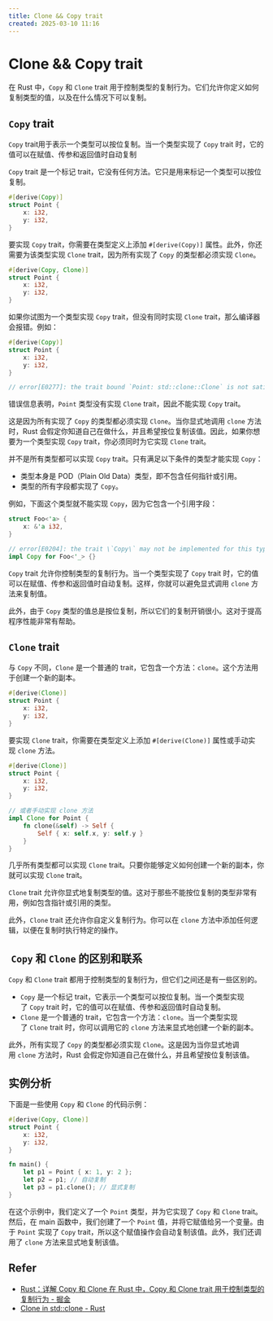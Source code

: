 ```yaml
---
title: Clone && Copy trait
created: 2025-03-10 11:16
---
```



<!-- markdownlint-disable MD025 -->

# Clone && Copy trait

在 Rust 中，`Copy` 和 `Clone` trait 用于控制类型的复制行为。它们允许你定义如何复制类型的值，以及在什么情况下可以复制。

## `Copy` trait

`Copy` trait用于表示一个类型可以按位复制。当一个类型实现了 `Copy` trait 时，它的值可以在赋值、传参和返回值时自动复制

`Copy` trait 是一个标记 trait，它没有任何方法。它只是用来标记一个类型可以按位复制。

```rust
#[derive(Copy)]
struct Point {
    x: i32,
    y: i32,
}
```

要实现 `Copy` trait，你需要在类型定义上添加 `#[derive(Copy)]` 属性。此外，你还需要为该类型实现 `Clone` trait，因为所有实现了 `Copy` 的类型都必须实现 `Clone`。

```rust
#[derive(Copy, Clone)]
struct Point {
    x: i32,
    y: i32,
}
```

如果你试图为一个类型实现 `Copy` trait，但没有同时实现 `Clone` trait，那么编译器会报错。例如：

```rust
#[derive(Copy)]
struct Point {
    x: i32,
    y: i32,
}

// error[E0277]: the trait bound `Point: std::clone::Clone` is not satisfied
```

错误信息表明，`Point` 类型没有实现 `Clone` trait，因此不能实现 `Copy` trait。

这是因为所有实现了 `Copy` 的类型都必须实现 `Clone`。当你显式地调用 `clone` 方法时，Rust 会假定你知道自己在做什么，并且希望按位复制该值。因此，如果你想要为一个类型实现 `Copy` trait，你必须同时为它实现 `Clone` trait。

并不是所有类型都可以实现 `Copy` trait。只有满足以下条件的类型才能实现 `Copy`：

- 类型本身是 POD（Plain Old Data）类型，即不包含任何指针或引用。
- 类型的所有字段都实现了 `Copy`。

例如，下面这个类型就不能实现 `Copy`，因为它包含一个引用字段：

```rust
struct Foo<'a> {
    x: &'a i32,
}

// error[E0204]: the trait \`Copy\` may not be implemented for this type
impl Copy for Foo<'_> {}
```

`Copy` trait 允许你控制类型的复制行为。当一个类型实现了 `Copy` trait 时，它的值可以在赋值、传参和返回值时自动复制。这样，你就可以避免显式调用 `clone` 方法来复制值。

此外，由于 `Copy` 类型的值总是按位复制，所以它们的复制开销很小。这对于提高程序性能非常有帮助。

## `Clone` trait

与 `Copy` 不同，`Clone` 是一个普通的 trait，它包含一个方法：`clone`。这个方法用于创建一个新的副本。

```rust
#[derive(Clone)]
struct Point {
    x: i32,
    y: i32,
}
```

要实现 `Clone` trait，你需要在类型定义上添加 `#[derive(Clone)]` 属性或手动实现 `clone` 方法。

```rust
#[derive(Clone)]
struct Point {
    x: i32,
    y: i32,
}

// 或者手动实现 clone 方法
impl Clone for Point {
    fn clone(&self) -> Self {
        Self { x: self.x, y: self.y }
    }
}
```

几乎所有类型都可以实现 `Clone` trait。只要你能够定义如何创建一个新的副本，你就可以实现 `Clone` trait。

`Clone` trait 允许你显式地复制类型的值。这对于那些不能按位复制的类型非常有用，例如包含指针或引用的类型。

此外，`Clone` trait 还允许你自定义复制行为。你可以在 `clone` 方法中添加任何逻辑，以便在复制时执行特定的操作。

##  `Copy` 和 `Clone` 的区别和联系

`Copy` 和 `Clone` trait 都用于控制类型的复制行为，但它们之间还是有一些区别的。

- `Copy` 是一个标记 trait，它表示一个类型可以按位复制。当一个类型实现了 `Copy` trait 时，它的值可以在赋值、传参和返回值时自动复制。
- `Clone` 是一个普通的 trait，它包含一个方法：`clone`。当一个类型实现了 `Clone` trait 时，你可以调用它的 `clone` 方法来显式地创建一个新的副本。

此外，所有实现了 `Copy` 的类型都必须实现 `Clone`。这是因为当你显式地调用 `clone` 方法时，Rust 会假定你知道自己在做什么，并且希望按位复制该值。

## 实例分析

下面是一些使用 `Copy` 和 `Clone` 的代码示例：

```rust
#[derive(Copy, Clone)]
struct Point {
    x: i32,
    y: i32,
}

fn main() {
    let p1 = Point { x: 1, y: 2 };
    let p2 = p1; // 自动复制
    let p3 = p1.clone(); // 显式复制
}
```

在这个示例中，我们定义了一个 `Point` 类型，并为它实现了 `Copy` 和 `Clone` trait。然后，在 main 函数中，我们创建了一个 `Point` 值，并将它赋值给另一个变量。由于 `Point` 实现了 `Copy` trait，所以这个赋值操作会自动复制该值。此外，我们还调用了 `clone` 方法来显式地复制该值。

## Refer

- [Rust：详解 Copy 和 Clone 在 Rust 中，Copy 和 Clone trait 用于控制类型的复制行为 - 掘金](https://juejin.cn/post/7232665460713373755)
- [Clone in std::clone - Rust](https://doc.rust-lang.org/std/clone/trait.Clone.html)
